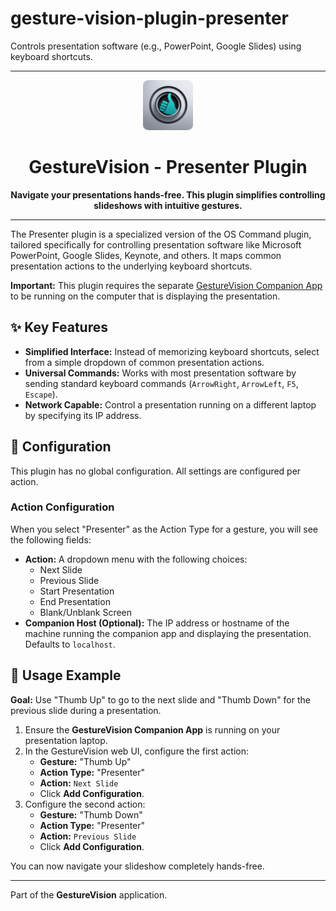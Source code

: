 # gesture-vision-plugin-presenter

Controls presentation software (e.g., PowerPoint, Google Slides) using keyboard shortcuts.

---

<p align="center">
  <img src="https://raw.githubusercontent.com/jim1982ha/gesture-vision/main/packages/frontend/public/icons/icon-72.webp" width="80" alt="Presenter Plugin Icon">
</p>
<h1 align="center">GestureVision - Presenter Plugin</h1>
<p align="center">
  <strong>Navigate your presentations hands-free. This plugin simplifies controlling slideshows with intuitive gestures.</strong>
</p>

---

The Presenter plugin is a specialized version of the OS Command plugin, tailored specifically for controlling presentation software like Microsoft PowerPoint, Google Slides, Keynote, and others. It maps common presentation actions to the underlying keyboard shortcuts.

**Important:** This plugin requires the separate [GestureVision Companion App](https://github.com/your-repo/gesture-vision-companion) to be running on the computer that is displaying the presentation.

## ✨ Key Features

-   **Simplified Interface:** Instead of memorizing keyboard shortcuts, select from a simple dropdown of common presentation actions.
-   **Universal Commands:** Works with most presentation software by sending standard keyboard commands (`ArrowRight`, `ArrowLeft`, `F5`, `Escape`).
-   **Network Capable:** Control a presentation running on a different laptop by specifying its IP address.

## 🔧 Configuration

This plugin has no global configuration. All settings are configured per action.

### Action Configuration

When you select "Presenter" as the Action Type for a gesture, you will see the following fields:

-   **Action:** A dropdown menu with the following choices:
    -   Next Slide
    -   Previous Slide
    -   Start Presentation
    -   End Presentation
    -   Blank/Unblank Screen
-   **Companion Host (Optional):** The IP address or hostname of the machine running the companion app and displaying the presentation. Defaults to `localhost`.

## 🚀 Usage Example

**Goal:** Use "Thumb Up" to go to the next slide and "Thumb Down" for the previous slide during a presentation.

1.  Ensure the **GestureVision Companion App** is running on your presentation laptop.
2.  In the GestureVision web UI, configure the first action:
    -   **Gesture:** "Thumb Up"
    -   **Action Type:** "Presenter"
    -   **Action:** `Next Slide`
    -   Click **Add Configuration**.
3.  Configure the second action:
    -   **Gesture:** "Thumb Down"
    -   **Action Type:** "Presenter"
    -   **Action:** `Previous Slide`
    -   Click **Add Configuration**.

You can now navigate your slideshow completely hands-free.

---

Part of the **GestureVision** application.